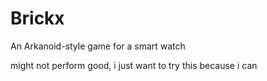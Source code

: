 # Brickx
An Arkanoid-style game for a smart watch

might not perform good, i just want to try this because i can
